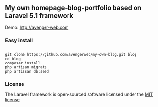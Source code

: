 ## My own homepage-blog-portfolio based on Laravel 5.1 framework

Demo: http://avenger-web.com

### Easy install
```

git clone https://github.com/avengerweb/my-own-blog.git blog
cd blog
composer install
php artisan migrate
php artissan db:seed

```
### License

The Laravel framework is open-sourced software licensed under the [MIT license](http://opensource.org/licenses/MIT)
